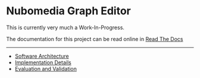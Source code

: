 # Nubomedia Graph Editor

This is currently very much a Work-In-Progress.

The documentation for this project can be read online in [Read The Docs](http://nubomedia-graph-editor.readthedocs.org/)

---

- [Software Architecture](architecture.md)
- [Implementation Details](implementation.md)
- [Evaluation and Validation](validation.md)

